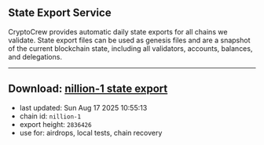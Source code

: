 ## State Export Service
CryptoCrew provides automatic daily state exports for all chains we validate. State export files can be used as genesis files and are a snapshot of the current blockchain state, including all validators, accounts, balances, and delegations.

---
**Download: [nillion-1 state export](https://ccv-s3.nbg1.your-objectstorage.com/SERVICE/nillion/nillion-1_export_2836426.json)**
---

- last updated: Sun Aug 17 2025 10:55:13
- chain id: `nillion-1`
- export height: `2836426`
- use for: airdrops, local tests, chain recovery
